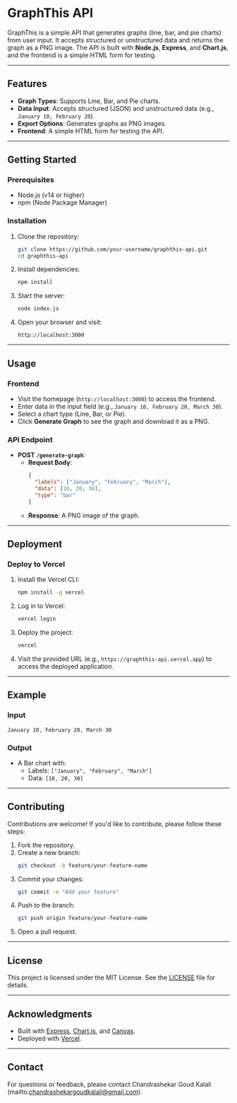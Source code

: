# GraphThis API

GraphThis is a simple API that generates graphs (line, bar, and pie charts) from user input. It accepts structured or unstructured data and returns the graph as a PNG image. The API is built with **Node.js**, **Express**, and **Chart.js**, and the frontend is a simple HTML form for testing.

---

## Features

- **Graph Types**: Supports Line, Bar, and Pie charts.
- **Data Input**: Accepts structured (JSON) and unstructured data (e.g., `January 10, February 20`).
- **Export Options**: Generates graphs as PNG images.
- **Frontend**: A simple HTML form for testing the API.

---

## Getting Started

### Prerequisites

- Node.js (v14 or higher)
- npm (Node Package Manager)

### Installation

1. Clone the repository:
   ```bash
   git clone https://github.com/your-username/graphthis-api.git
   cd graphthis-api
   ```

2. Install dependencies:
   ```bash
   npm install
   ```

3. Start the server:
   ```bash
   node index.js
   ```

4. Open your browser and visit:
   ```
   http://localhost:3000
   ```

---

## Usage

### Frontend
- Visit the homepage (`http://localhost:3000`) to access the frontend.
- Enter data in the input field (e.g., `January 10, February 20, March 30`).
- Select a chart type (Line, Bar, or Pie).
- Click **Generate Graph** to see the graph and download it as a PNG.

### API Endpoint
- **POST `/generate-graph`**:
  - **Request Body**:
    ```json
    {
      "labels": ["January", "February", "March"],
      "data": [10, 20, 30],
      "type": "bar"
    }
    ```
  - **Response**: A PNG image of the graph.

---

## Deployment

### Deploy to Vercel
1. Install the Vercel CLI:
   ```bash
   npm install -g vercel
   ```

2. Log in to Vercel:
   ```bash
   vercel login
   ```

3. Deploy the project:
   ```bash
   vercel
   ```

4. Visit the provided URL (e.g., `https://graphthis-api.vercel.app`) to access the deployed application.

---

## Example

### Input
```
January 10, February 20, March 30
```

### Output
- A Bar chart with:
  - Labels: `["January", "February", "March"]`
  - Data: `[10, 20, 30]`

---

## Contributing

Contributions are welcome! If you'd like to contribute, please follow these steps:

1. Fork the repository.
2. Create a new branch:
   ```bash
   git checkout -b feature/your-feature-name
   ```
3. Commit your changes:
   ```bash
   git commit -m "Add your feature"
   ```
4. Push to the branch:
   ```bash
   git push origin feature/your-feature-name
   ```
5. Open a pull request.

---

## License

This project is licensed under the MIT License. See the [LICENSE](LICENSE) file for details.

---

## Acknowledgments

- Built with [Express](https://expressjs.com/), [Chart.js](https://www.chartjs.org/), and [Canvas](https://www.npmjs.com/package/canvas).
- Deployed with [Vercel](https://vercel.com/).

---

## Contact

For questions or feedback, please contact Chandrashekar Goud Kalali (mailto:chandrashekargoudkalali@gmail.com).

